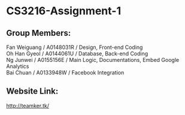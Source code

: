 # CS3216-Assignment-1
## Group Members:
Fan Weiguang / A0148031R / Design, Front-end Coding  
Oh Han Gyeol / A0144061U / Database, Back-end Coding  
Ng Junwei / A0155156E / Main Logic, Documentations, Embed Google Analytics  
Bai Chuan / A0133948W / Facebook Integration
## Website Link:
http://teamker.tk/


